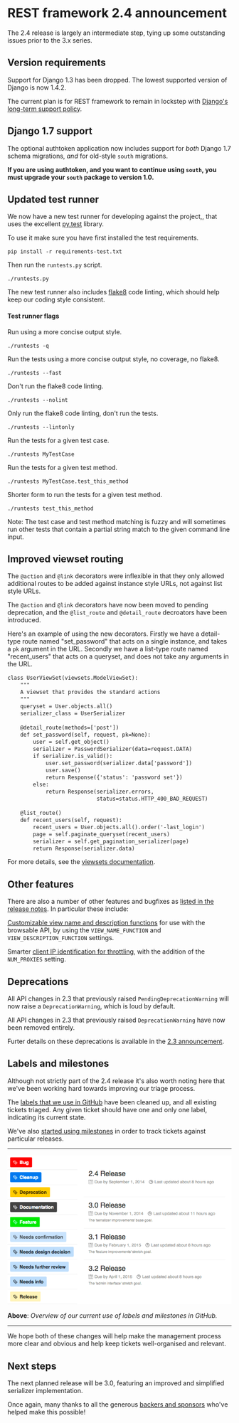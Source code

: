 # REST framework 2.4 announcement

The 2.4 release is largely an intermediate step, tying up some outstanding issues prior to the 3.x series.

## Version requirements

Support for Django 1.3 has been dropped.
The lowest supported version of Django is now 1.4.2.

The current plan is for REST framework to remain in lockstep with [Django's long-term support policy][lts-releases].

## Django 1.7 support

The optional authtoken application now includes support for *both* Django 1.7 schema migrations, *and* for old-style `south` migrations.

**If you are using authtoken, and you want to continue using `south`, you must upgrade your `south` package to version 1.0.**

## Updated test runner

We now have a new test runner for developing against the project,, that uses the excellent [py.test](http://pytest.org) library.

To use it make sure you have first installed the test requirements.

    pip install -r requirements-test.txt

Then run the `runtests.py` script.

    ./runtests.py

The new test runner also includes [flake8](https://flake8.readthedocs.org) code linting, which should help keep our coding style consistent.

#### Test runner flags

Run using a more concise output style.

    ./runtests -q

Run the tests using a more concise output style, no coverage, no flake8.

    ./runtests --fast

Don't run the flake8 code linting.

    ./runtests --nolint

Only run the flake8 code linting, don't run the tests.

    ./runtests --lintonly

Run the tests for a given test case.

    ./runtests MyTestCase

Run the tests for a given test method.

    ./runtests MyTestCase.test_this_method

Shorter form to run the tests for a given test method.

    ./runtests test_this_method

Note: The test case and test method matching is fuzzy and will sometimes run other tests that contain a partial string match to the given  command line input.

## Improved viewset routing

The `@action` and `@link` decorators were inflexible in that they only allowed additional routes to be added against instance style URLs, not against list style URLs.

The `@action` and `@link` decorators have now been moved to pending deprecation, and the `@list_route` and `@detail_route` decroators have been introduced.

Here's an example of using the new decorators. Firstly we have a detail-type route named "set_password" that acts on a single instance, and takes a `pk` argument in the URL. Secondly we have a list-type route named "recent_users" that acts on a queryset, and does not take any arguments in the URL.

    class UserViewSet(viewsets.ModelViewSet):
        """
        A viewset that provides the standard actions
        """
        queryset = User.objects.all()
        serializer_class = UserSerializer

        @detail_route(methods=['post'])
        def set_password(self, request, pk=None):
            user = self.get_object()
            serializer = PasswordSerializer(data=request.DATA)
            if serializer.is_valid():
                user.set_password(serializer.data['password'])
                user.save()
                return Response({'status': 'password set'})
            else:
                return Response(serializer.errors,
                                status=status.HTTP_400_BAD_REQUEST)

        @list_route()
        def recent_users(self, request):
            recent_users = User.objects.all().order('-last_login')
            page = self.paginate_queryset(recent_users)
            serializer = self.get_pagination_serializer(page)
            return Response(serializer.data)

For more details, see the [viewsets documentation](../api-guide/viewsets.md).

## Other features

There are also a number of other features and bugfixes as [listed in the release notes][2-4-release-notes]. In particular these include:

[Customizable view name and description functions][view-name-and-description-settings] for use with the browsable API, by using the `VIEW_NAME_FUNCTION` and `VIEW_DESCRIPTION_FUNCTION` settings.

Smarter [client IP identification for throttling][client-ip-identification], with the addition of the `NUM_PROXIES` setting.

## Deprecations

All API changes in 2.3 that previously raised `PendingDeprecationWarning` will now raise a `DeprecationWarning`, which is loud by default.

All API changes in 2.3 that previously raised `DeprecationWarning` have now been removed entirely.

Furter details on these deprecations is available in the [2.3 announcement][2-3-announcement].

## Labels and milestones

Although not strictly part of the 2.4 release it's also worth noting here that we've been working hard towards improving our triage process.

The [labels that we use in GitHub][github-labels] have been cleaned up, and all existing tickets triaged. Any given ticket should have one and only one label, indicating its current state.

We've also [started using milestones][github-milestones] in order to track tickets against particular releases.

---

![Labels and milestones](../img/labels-and-milestones.png)

**Above**: *Overview of our current use of labels and milestones in GitHub.*

---

We hope both of these changes will help make the management process more clear and obvious and help keep tickets well-organised and relevant.

## Next steps

The next planned release will be 3.0, featuring an improved and simplified serializer implementation.

Once again, many thanks to all the generous [backers and sponsors][kickstarter-sponsors] who've helped make this possible!

[lts-releases]: https://docs.djangoproject.com/en/dev/internals/release-process/#long-term-support-lts-releases
[2-4-release-notes]: ./topics/release-notes/#240
[view-name-and-description-settings]: ../api-guide/settings/#view-names-and-descriptions
[client-ip-identification]: ../api-guide/throttling/#how-clients-are-identified
[2-3-announcement]: ./topics/2.3-announcement
[github-labels]: https://github.com/tomchristie/django-rest-framework/issues
[github-milestones]: https://github.com/tomchristie/django-rest-framework/milestones
[kickstarter-sponsors]: ./topics/kickstarter-announcement/#sponsors
